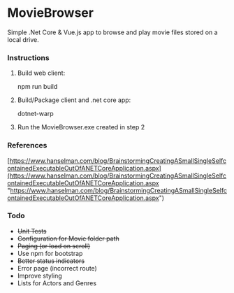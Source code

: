 # MovieBrowser

Simple .Net Core & Vue.js app to browse and play movie files stored on a local drive.

### Instructions ###
1. Build web client:

    npm run build

2. Build/Package client and .net core app:

    dotnet-warp

3. Run the MovieBrowser.exe created in step 2

### References ###
[https://www.hanselman.com/blog/BrainstormingCreatingASmallSingleSelfcontainedExecutableOutOfANETCoreApplication.aspx](https://www.hanselman.com/blog/BrainstormingCreatingASmallSingleSelfcontainedExecutableOutOfANETCoreApplication.aspx "https://www.hanselman.com/blog/BrainstormingCreatingASmallSingleSelfcontainedExecutableOutOfANETCoreApplication.aspx")

### Todo ###
- <del>Unit Tests</del>
- <del>Configuration for Movie folder path</del>
- <del>Paging (or load on scroll)</del>
- Use npm for bootstrap
- <del>Better status indicators</del>
- Error page (incorrect route)
- Improve styling
- Lists for Actors and Genres